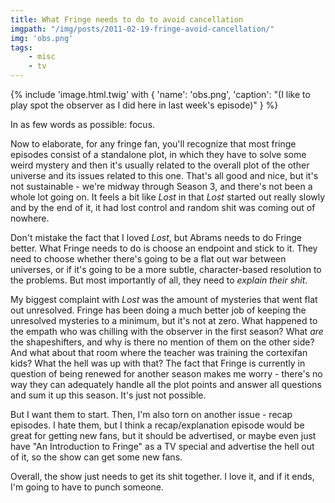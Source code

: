 ```yaml
---
title: What Fringe needs to do to avoid cancellation
imgpath: "/img/posts/2011-02-19-fringe-avoid-cancellation/"
img: 'obs.png'
tags:
    - misc
    - tv
---
```


{% include 'image.html.twig' with {
    'name': 'obs.png', 
    'caption': "(I like to play spot the observer as I did here in last week's episode)"
} %}

In as few words as possible: focus.

Now to elaborate, for any fringe fan, you'll recognize that most fringe episodes consist of a standalone plot, in which 
they have to solve some weird mystery and then it's usually related to the overall plot of the other universe and its 
issues related to this one. That's all good and nice, but it's not sustainable - we're midway through Season 3, and 
there's not been a whole lot going on. It feels a bit like _Lost_ in that _Lost_ started out really slowly 
and by the end of it, it had lost control and random shit was coming out of nowhere.

Don't mistake the fact that I loved _Lost_, but Abrams needs to do Fringe better. What Fringe needs to do is choose an 
endpoint and stick to it. They need to choose whether there's going to be a flat out war between universes, or if it's 
going to be a more subtle, character-based resolution to the problems. But most importantly of all, they need to 
_explain their shit_.

My biggest complaint with _Lost_ was the amount of mysteries that went flat out unresolved. Fringe has been doing 
a much better job of keeping the unresolved mysteries to a minimum, but it's not at zero. What happened to the empath 
who was chilling with the observer in the first season? What _are_ the shapeshifters, and why is there no mention 
of them on the other side? And what about that room where the teacher was training the cortexifan kids? What the hell 
was up with that? The fact that Fringe is currently in question of being renewed for another season makes me worry - 
there's no way they can adequately handle all the plot points and answer all questions and sum it up this season. It's 
just not possible.

But I want them to start. Then, I'm also torn on another issue - recap episodes. I hate them, but I think a 
recap/explanation episode would be great for getting new fans, but it should be advertised, or maybe even just have 
"An Introduction to Fringe" as a TV special and advertise the hell out of it, so the show can get some new fans.

Overall, the show just needs to get its shit together. I love it, and if it ends, I'm going to have to punch someone.
